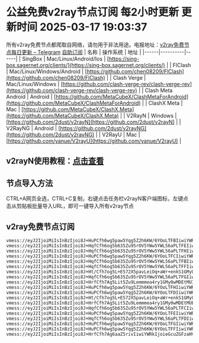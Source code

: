 # 公益免费v2ray节点订阅 每2小时更新 更新时间 2025-03-17 19:03:37
所有v2ray免费节点都爬取自网络，请勿用于非法用途。电报地址：[v2ray免费节点每日更新 – Telegram](https://t.me/just_do_chat) 
[自助订阅](https://share.colors.nyc.mn/)
| 名称 | 操作系统 | 地址 |
|------|----------|------|
| SingBox | Mac/Linux/Android/Ios | [https://sing-box.sagernet.org/clients/](https://sing-box.sagernet.org/clients/) |
| FlClash | Mac/Linux/Windows/Android | [https://github.com/chen08209/FlClash](https://github.com/chen08209/FlClash) |
| Clash Verge | Mac/Linux/Windows | [https://github.com/clash-verge-rev/clash-verge-rev](https://github.com/clash-verge-rev/clash-verge-rev) |
| Clash Meta Android | Android | [https://github.com/MetaCubeX/ClashMetaForAndroid](https://github.com/MetaCubeX/ClashMetaForAndroid) |
| ClashX Meta | Mac | [https://github.com/MetaCubeX/ClashX.Meta](https://github.com/MetaCubeX/ClashX.Meta) |
| V2RayN | Windows | [https://github.com/2dust/v2rayN](https://github.com/2dust/v2rayN) |
| V2RayNG | Android | [https://github.com/2dust/v2rayNG](https://github.com/2dust/v2rayNG) |
| V2RayU | Mac | [https://github.com/yanue/V2rayU](https://github.com/yanue/V2rayU) |
## v2rayN使用教程：[点击查看](https://blog.colors.nyc.mn/posts/how-to-use-v2rayn//)
## 节点导入方法
CTRL+A网页全选，CTRL+C复制，右键点击任务栏v2rayN客户端图标，左键点击从剪贴板批量导入URL，即可一键导入所有v2ray节点  
## v2ray免费节点订阅  
``` 
vmess://eyJ2IjoiMiIsInBzIjoi8J+HuPCfh6wg5paw5Yqg5Z2h6KW/6YOoLTFBIiwiYWRkIjoid2VzdHNnMi1kZG5zLm9yYWNsZW5hdC5jYyIsInBvcnQiOiIyMzQ1MiIsInR5cGUiOiJub25lIiwiaWQiOiIyNDNiMGZiNS1hYzY0LTQwYTAtYWEyYy02ZmFhMWExMzUzYzciLCJhaWQiOiIwIiwibmV0Ijoid3MiLCJwYXRoIjoiLyIsImhvc3QiOiJ3ZXN0c2cyLWRkbnMub3JhY2xlbmF0LmNjIiwidGxzIjoiIn0=
vmess://eyJ2IjoiMiIsInBzIjoi8J+HqfCfh6og5b635Zu95rOV5YWw5YWL56aPLTFEIiwiYWRkIjoiZnJhbmtmdXJ0LmZhZm9yZXguZXUub3JnIiwicG9ydCI6IjIzNDUxIiwidHlwZSI6Im5vbmUiLCJpZCI6IjZiNjVkYWUzLTc4YzUtNDMxYy1hOGQ3LTljMzE1NzRjZjRmNyIsImFpZCI6IjAiLCJuZXQiOiJ3cyIsInBhdGgiOiIvaXRkb2c/ZWQ9MjU2MCIsImhvc3QiOiJ1cy1uZXcwMy5kYWx1cXVhbi50b3AiLCJ0bHMiOiIifQ==
vmess://eyJ2IjoiMiIsInBzIjoi8J+HqfCfh6og5b635Zu95rOV5YWw5YWL56aPLTFHIiwiYWRkIjoiZnJhbmtmdXJ0LmZhZm9yZXguZXUub3JnIiwicG9ydCI6IjIzNDUxIiwidHlwZSI6Im5vbmUiLCJpZCI6ImU3ZmEzMTYyLWY4NjUtNGJiYy1iNjA4LThiN2VkMTM3NjJhYSIsImFpZCI6IjAiLCJuZXQiOiJ3cyIsInBhdGgiOiIvaXRkb2c/ZWQ9MjU2MCIsImhvc3QiOiJ1cy1uZXcwMy5kYWx1cXVhbi50b3AiLCJ0bHMiOiIifQ==
vmess://eyJ2IjoiMiIsInBzIjoi8J+HuPCfh6wg5paw5Yqg5Z2h6KW/6YOoLTFCIiwiYWRkIjoid2VzdHNnMi1kZG5zLm9yYWNsZW5hdC5jYyIsInBvcnQiOiIyMzQ1MiIsInR5cGUiOiJub25lIiwiaWQiOiI1ZTZkNWQxMi1hNjZkLTRjM2UtOTdkOC05MTg3ZjM4NDgwNDciLCJhaWQiOiIwIiwibmV0Ijoid3MiLCJwYXRoIjoiLyIsImhvc3QiOiJ3ZXN0c2cyLWRkbnMub3JhY2xlbmF0LmNjIiwidGxzIjoiIn0=
vmess://eyJ2IjoiMiIsInBzIjoi8J+HqfCfh6og5b635Zu95rOV5YWw5YWL56aPLTFBIiwiYWRkIjoiZnJhbmtmdXJ0LmZhZm9yZXguZXUub3JnIiwicG9ydCI6IjIzNDUxIiwidHlwZSI6Im5vbmUiLCJpZCI6IjI0M2IwZmI1LWFjNjQtNDBhMC1hYTJjLTZmYWExYTEzNTNjNyIsImFpZCI6IjAiLCJuZXQiOiJ3cyIsInBhdGgiOiIvaXRkb2c/ZWQ9MjU2MCIsImhvc3QiOiJ1cy1uZXcwMy5kYWx1cXVhbi50b3AiLCJ0bHMiOiIifQ==
vmess://eyJ2IjoiMiIsInBzIjoi8J+HqfCfh6og5b635Zu95rOV5YWw5YWL56aPLTFFIiwiYWRkIjoiZnJhbmtmdXJ0LmZhZm9yZXguZXUub3JnIiwicG9ydCI6IjIzNDUxIiwidHlwZSI6Im5vbmUiLCJpZCI6ImJkYmMxYjcxLTg2NDgtNDgxNS04MDMwLWQ3NDg5YTRjZjBjZiIsImFpZCI6IjAiLCJuZXQiOiJ3cyIsInBhdGgiOiIvaXRkb2c/ZWQ9MjU2MCIsImhvc3QiOiJ1cy1uZXcwMy5kYWx1cXVhbi50b3AiLCJ0bHMiOiIifQ==
vmess://eyJ2IjoiMiIsInBzIjoi8J+Ht/Cfh7og5L+E572X5pavLeiOq+aWr+enkS1GMy0wMDEtMUEiLCJhZGQiOiIxODUuMjIuMTUyLjIzNiIsInBvcnQiOiIyMzAxNiIsInR5cGUiOiJub25lIiwiaWQiOiIzYWI2NjAxMy0zNjYyLTQzODItOGYxYS1hNjdjYjc3NDdmODYiLCJhaWQiOiIwIiwibmV0Ijoid3MiLCJwYXRoIjoiLyIsImhvc3QiOiIiLCJ0bHMiOiIifQ==
vmess://eyJ2IjoiMiIsInBzIjoi8J+HqfCfh6og5b635Zu95rOV5YWw5YWL56aPLTFGIiwiYWRkIjoiZnJhbmtmdXJ0LmZhZm9yZXguZXUub3JnIiwicG9ydCI6IjIzNDUxIiwidHlwZSI6Im5vbmUiLCJpZCI6Ijg3ZGMzMDEwLWE3ZjEtNDFlYi1hN2Y4LTg0OGYwNmU5YTkxOCIsImFpZCI6IjAiLCJuZXQiOiJ3cyIsInBhdGgiOiIvaXRkb2c/ZWQ9MjU2MCIsImhvc3QiOiJ1cy1uZXcwMy5kYWx1cXVhbi50b3AiLCJ0bHMiOiIifQ==
vmess://eyJ2IjoiMiIsInBzIjoi8J+HrfCfh7Ag5Lit5Zu9Lemmmea4ry1GMy0wMDEtMUIiLCJhZGQiOiIyMTIuMTkyLjEzLjY4IiwicG9ydCI6IjIzMDE2IiwidHlwZSI6Im5vbmUiLCJpZCI6ImQxOWI4MGE4LWE5MWQtNDM3NS04YmU3LWIwMDUxNTMyZGYzOCIsImFpZCI6IjAiLCJuZXQiOiJ3cyIsInBhdGgiOiIvIiwiaG9zdCI6IiIsInRscyI6IiJ9
vmess://eyJ2IjoiMiIsInBzIjoi8J+HuPCfh6wg5paw5Yqg5Z2h6KW/6YOoLTFHIiwiYWRkIjoid2VzdHNnMi1kZG5zLm9yYWNsZW5hdC5jYyIsInBvcnQiOiIyMzQ1MiIsInR5cGUiOiJub25lIiwiaWQiOiJlN2ZhMzE2Mi1mODY1LTRiYmMtYjYwOC04YjdlZDEzNzYyYWEiLCJhaWQiOiIwIiwibmV0Ijoid3MiLCJwYXRoIjoiLyIsImhvc3QiOiJ3ZXN0c2cyLWRkbnMub3JhY2xlbmF0LmNjIiwidGxzIjoiIn0=
vmess://eyJ2IjoiMiIsInBzIjoi8J+HuPCfh6wg5paw5Yqg5Z2h6KW/6YOoLTFDIiwiYWRkIjoid2VzdHNnMi1kZG5zLm9yYWNsZW5hdC5jYyIsInBvcnQiOiIyMzQ1MiIsInR5cGUiOiJub25lIiwiaWQiOiI5NDA2MjQ4OC0zNmMyLTQ0NTItYWM1My1iZGRjYTdmNjVjNDYiLCJhaWQiOiIwIiwibmV0Ijoid3MiLCJwYXRoIjoiLyIsImhvc3QiOiJ3ZXN0c2cyLWRkbnMub3JhY2xlbmF0LmNjIiwidGxzIjoiIn0=
vmess://eyJ2IjoiMiIsInBzIjoi8J+Ht/Cfh7og5L+E572X5pavLeiOq+aWr+enkS1GMy0wMDEtMUIiLCJhZGQiOiIxODUuMjIuMTUyLjIzNiIsInBvcnQiOiIyMzAxNiIsInR5cGUiOiJub25lIiwiaWQiOiJkMTliODBhOC1hOTFkLTQzNzUtOGJlNy1iMDA1MTUzMmRmMzgiLCJhaWQiOiIwIiwibmV0Ijoid3MiLCJwYXRoIjoiLyIsImhvc3QiOiIiLCJ0bHMiOiIifQ==
vmess://eyJ2IjoiMiIsInBzIjoi8J+HrfCfh7Ag5Lit5Zu9Lemmmea4ry1GMy0wMDEtMUEiLCJhZGQiOiIyMTIuMTkyLjEzLjY4IiwicG9ydCI6IjIzMDE2IiwidHlwZSI6Im5vbmUiLCJpZCI6IjNhYjY2MDEzLTM2NjItNDM4Mi04ZjFhLWE2N2NiNzc0N2Y4NiIsImFpZCI6IjAiLCJuZXQiOiJ3cyIsInBhdGgiOiIvIiwiaG9zdCI6IiIsInRscyI6IiJ9
vmess://eyJ2IjoiMiIsInBzIjoi8J+HqfCfh6og5b635Zu95rOV5YWw5YWL56aPLTFCIiwiYWRkIjoiZnJhbmtmdXJ0LmZhZm9yZXguZXUub3JnIiwicG9ydCI6IjIzNDUxIiwidHlwZSI6Im5vbmUiLCJpZCI6IjVlNmQ1ZDEyLWE2NmQtNGMzZS05N2Q4LTkxODdmMzg0ODA0NyIsImFpZCI6IjAiLCJuZXQiOiJ3cyIsInBhdGgiOiIvaXRkb2c/ZWQ9MjU2MCIsImhvc3QiOiJ1cy1uZXcwMy5kYWx1cXVhbi50b3AiLCJ0bHMiOiIifQ==
vmess://eyJ2IjoiMiIsInBzIjoi8J+HuPCfh6wg5paw5Yqg5Z2h6KW/6YOoLTFEIiwiYWRkIjoid2VzdHNnMi1kZG5zLm9yYWNsZW5hdC5jYyIsInBvcnQiOiIyMzQ1MiIsInR5cGUiOiJub25lIiwiaWQiOiI2YjY1ZGFlMy03OGM1LTQzMWMtYThkNy05YzMxNTc0Y2Y0ZjciLCJhaWQiOiIwIiwibmV0Ijoid3MiLCJwYXRoIjoiLyIsImhvc3QiOiJ3ZXN0c2cyLWRkbnMub3JhY2xlbmF0LmNjIiwidGxzIjoiIn0=
vmess://eyJ2IjoiMiIsInBzIjoi8J+HqfCfh6og5b635Zu95rOV5YWw5YWL56aPLTFDIiwiYWRkIjoiZnJhbmtmdXJ0LmZhZm9yZXguZXUub3JnIiwicG9ydCI6IjIzNDUxIiwidHlwZSI6Im5vbmUiLCJpZCI6Ijk0MDYyNDg4LTM2YzItNDQ1Mi1hYzUzLWJkZGNhN2Y2NWM0NiIsImFpZCI6IjAiLCJuZXQiOiJ3cyIsInBhdGgiOiIvaXRkb2c/ZWQ9MjU2MCIsImhvc3QiOiJ1cy1uZXcwMy5kYWx1cXVhbi50b3AiLCJ0bHMiOiIifQ==
vmess://eyJ2IjoiMiIsInBzIjoi8J+HuPCfh6wg5paw5Yqg5Z2h6KW/6YOoLTFGIiwiYWRkIjoid2VzdHNnMi1kZG5zLm9yYWNsZW5hdC5jYyIsInBvcnQiOiIyMzQ1MiIsInR5cGUiOiJub25lIiwiaWQiOiI4N2RjMzAxMC1hN2YxLTQxZWItYTdmOC04NDhmMDZlOWE5MTgiLCJhaWQiOiIwIiwibmV0Ijoid3MiLCJwYXRoIjoiLyIsImhvc3QiOiJ3ZXN0c2cyLWRkbnMub3JhY2xlbmF0LmNjIiwidGxzIjoiIn0=
vmess://eyJ2IjoiMiIsInBzIjoi8J+HuPCfh6wg5paw5Yqg5Z2h6KW/6YOoLTFFIiwiYWRkIjoid2VzdHNnMi1kZG5zLm9yYWNsZW5hdC5jYyIsInBvcnQiOiIyMzQ1MiIsInR5cGUiOiJub25lIiwiaWQiOiJiZGJjMWI3MS04NjQ4LTQ4MTUtODAzMC1kNzQ4OWE0Y2YwY2YiLCJhaWQiOiIwIiwibmV0Ijoid3MiLCJwYXRoIjoiLyIsImhvc3QiOiJ3ZXN0c2cyLWRkbnMub3JhY2xlbmF0LmNjIiwidGxzIjoiIn0=
vmess://eyJ2IjoiMiIsInBzIjoi8J+HrfCfh7Ag6aaZ5rivIiwiYWRkIjoieGcuZGFzaHVhaS5jeW91IiwicG9ydCI6IjE5OTAxIiwidHlwZSI6Im5vbmUiLCJpZCI6IjJmZTAwNmVmLWNjMGQtNDI5MC04NTczLWE4MTcwNmQzNjBmNiIsImFpZCI6IjAiLCJuZXQiOiJ0Y3AiLCJwYXRoIjoiLyIsImhvc3QiOiJ4Zy5kYXNodWFpLmN5b3UiLCJ0bHMiOiIifQ==
```

